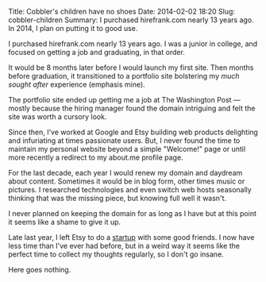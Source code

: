 Title: Cobbler's children have no shoes
Date: 2014-02-02 18:20
Slug: cobbler-children
Summary: I purchased hirefrank.com nearly 13 years ago. In 2014, I plan on putting it to good use.

I purchased hirefrank.com nearly 13 years ago. I was a junior in college, and focused on getting a job and graduating, in that order.

It would be 8 months later before I would launch my first site. Then  months before graduation, it transitioned to a portfolio site bolstering my _much sought after_ experience (emphasis mine). 

The portfolio site ended up getting me a job at The Washington Post &mdash; mostly because the hiring manager found the domain intriguing and felt the site was worth a cursory look.

Since then, I’ve worked at Google and Etsy building web products delighting and infuriating at times passionate users. But, I never found the time to maintain my personal website beyond a simple "Welcome!" page or until more recently a redirect to my about.me profile page.

For the last decade, each year I would renew my domain and daydream about content. Sometimes it would be in blog form, other times music or pictures. I researched technologies and even switch web hosts seasonally thinking that was the missing piece, but knowing full well it wasn't.

I never planned on keeping the domain for as long as I have but at this point it seems like a shame to give it up.

Late last year, I left Etsy to do a [startup](http://getradico.com) with some good friends. I now have less time than I've ever had before, but in a weird way it seems like the perfect time to collect my thoughts regularly, so I don't go insane.

Here goes nothing.
